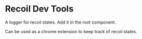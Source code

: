 # Recoil Dev Tools

A logger for recoil states. Add it in the root component.

Can be used as a chrome extension to keep track of recoil states.
